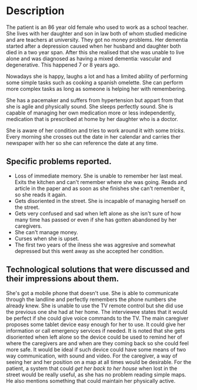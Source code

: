 # Description
The patient is an 86 year old female who used to work as a school teacher. She lives with her daughter and son in law both of whom studied medicine and are teachers at university. They got no money problems. Her dementia started after a depression caused when her husband and daughter both died in a two year span. After this she realised that she was unable to live alone and was diagnosed as having a mixed dementia: vascular and degenerative. This happened 7 or 8 years ago. 

Nowadays she is happy, laughs a lot and has a limited ability of performing some simple tasks such as cooking a spanish omelette. She can perform more complex tasks as long as someone is helping her with remembering. 

She has a pacemaker and suffers from hypertension but appart from that she is agile and physically sound. She sleeps perfectly sound. She is capable of managing her own medication more or less independently, medication that is prescribed at home by her daughter who is a doctor.

She is aware of her condition and tries to work around it with some *tricks*. Every morning she crosses out the date in her calendar and carries ther newspaper with her so she can reference the date at any time.

## Specific problems reported.
* Loss of immediate memory. She is unable to remember her last meal. Exits the kitchen and can't remember where she was going. Reads and article in the paper and as soon as she finishes she can't remember it, so she reads it again.
* Gets disoriented in the street. She is incapable of managing herself on the street.
* Gets very confused and sad when left alone as she isn't sure of how many time has passed or even if she has gotten abandoned by her caregivers.
* She can't manage money.
* Curses when she is upset.
* The first two years of the ilness she was aggresive and somewhat depressed but this went away as she accepted her condition.

## Technological solutions that were discussed and their impressions about them.
She's got a mobile phone that doesn't use. She is able to communicate through the landline and perfectly remembers the phone numbers she already knew. 
She is unable to use the TV remote control but she did use the previous one she had at her home. The interviewee states that it would be perfect if she could give voice commands to the TV. 
The main caregiver proposes some tablet device easy enough for her to use. It could give her information or call emergency services if needed. 
It is noted that she gets disoriented when left alone so the device could be used to remind her of where the caregivers are and when are they coming back so she could feel more safe. 
It would be ideal if such device could have some means of two way communication, with sound and video.
For the caregiver, a way of seeing her and her position on a map at all times would be desirable. 
For the patient, a system that could *get her back to her house* when lost in the street would be really useful, as she has no problem reading simple maps.
He also mentions something that could maintain her physically active.

